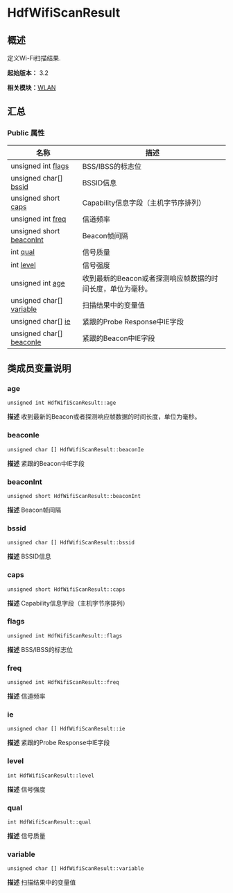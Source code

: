 # HdfWifiScanResult


## 概述

定义Wi-Fi扫描结果.

**起始版本：** 3.2

**相关模块：**[WLAN](_w_l_a_n_v11.md)


## 汇总


### Public 属性

| 名称 | 描述 | 
| -------- | -------- |
| unsigned int [flags](#flags) | BSS/IBSS的标志位  | 
| unsigned char[] [bssid](#bssid) | BSSID信息  | 
| unsigned short [caps](#caps) | Capability信息字段（主机字节序排列）  | 
| unsigned int [freq](#freq) | 信道频率  | 
| unsigned short [beaconInt](#beaconint) | Beacon帧间隔  | 
| int [qual](#qual) | 信号质量  | 
| int [level](#level) | 信号强度  | 
| unsigned int [age](#age) | 收到最新的Beacon或者探测响应帧数据的时间长度，单位为毫秒。  | 
| unsigned char[] [variable](#variable) | 扫描结果中的变量值  | 
| unsigned char[] [ie](#ie) | 紧跟的Probe Response中IE字段  | 
| unsigned char[] [beaconIe](#beaconie) | 紧跟的Beacon中IE字段  | 


## 类成员变量说明


### age

```
unsigned int HdfWifiScanResult::age
```
**描述**
收到最新的Beacon或者探测响应帧数据的时间长度，单位为毫秒。


### beaconIe

```
unsigned char [] HdfWifiScanResult::beaconIe
```
**描述**
紧跟的Beacon中IE字段


### beaconInt

```
unsigned short HdfWifiScanResult::beaconInt
```
**描述**
Beacon帧间隔


### bssid

```
unsigned char [] HdfWifiScanResult::bssid
```
**描述**
BSSID信息


### caps

```
unsigned short HdfWifiScanResult::caps
```
**描述**
Capability信息字段（主机字节序排列）


### flags

```
unsigned int HdfWifiScanResult::flags
```
**描述**
BSS/IBSS的标志位


### freq

```
unsigned int HdfWifiScanResult::freq
```
**描述**
信道频率


### ie

```
unsigned char [] HdfWifiScanResult::ie
```
**描述**
紧跟的Probe Response中IE字段


### level

```
int HdfWifiScanResult::level
```
**描述**
信号强度


### qual

```
int HdfWifiScanResult::qual
```
**描述**
信号质量


### variable

```
unsigned char [] HdfWifiScanResult::variable
```
**描述**
扫描结果中的变量值
